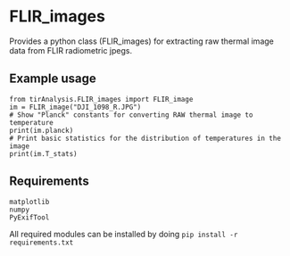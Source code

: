 # FLIR_images

Provides a python class (FLIR_images) for extracting raw thermal image data
from FLIR radiometric jpegs.


Example usage
-------------
```
from tirAnalysis.FLIR_images import FLIR_image
im = FLIR_image("DJI_1098_R.JPG")
# Show "Planck" constants for converting RAW thermal image to temperature
print(im.planck)
# Print basic statistics for the distribution of temperatures in the image
print(im.T_stats)
```


Requirements
------------
```
matplotlib
numpy
PyExifTool
```

All required modules can be installed by doing
```pip install -r requirements.txt```
